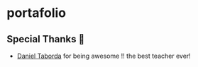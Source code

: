 # portafolio

## Special Thanks 🙇
- [Daniel Taborda](https://github.com/Danielprotr) for being awesome !! the best teacher ever!